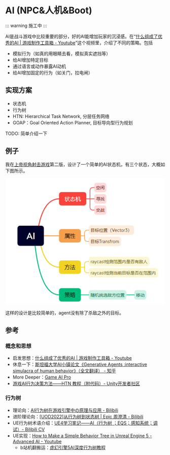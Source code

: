 # AI (NPC&人机&Boot)
::: warning
施工中
:::

AI是战斗游戏中比较重要的部分，好的AI能增加玩家的沉浸感。在“[什么组成了优秀的AI | 游戏制作工具箱 - Youtube](https://www.youtube.com/watch?v=9bbhJi0NBkk)”这个视频里，介绍了不同的策略。包括
- 模拟行为（如真的用眼睛去看，模拟真实遮挡等）
- 给AI增加特定目标
- 通过语言或动作暴露AI动机
- 给AI增加固定的行为（如关门，拉电闸）

## 实现方案

- 状态机
- 行为树
- HTN: Hierarchical Task Network, 分层任务网络
- GOAP：Goal Oriented Action Planner, 目标导向型行为规划

TODO: 简单介绍一下

## 例子

我在[上帝视角射击游戏](../Projects/TopShooting.md)第二版，设计了一个简单的AI状态机，有三个状态，大概如下图所示。

<img src="../img/ai-1.png">

这样的设计是比较简单的，agent没有除了杀敌之外的目标。

## 参考
### 概念和思想
- 启发思想：[什么组成了优秀的AI | 游戏制作工具箱 - Youtube](https://www.youtube.com/watch?v=9bbhJi0NBkk)
- 休息一下：[斯坦福大学AI小镇论文《Generative Agents :interactive simulacra of human behavior》（全文翻译） - 知乎](https://zhuanlan.zhihu.com/p/662730929)
- More Deeper：[Game AI Pro](http://www.gameaipro.com/)
- [游戏AI行为决策方法——HTN 教程（附代码）- Unity开发者社区](https://developer.unity.cn/projects/657fcd52edbc2a002654a6b4)

### 行为树
- 理论向：[AI行为树在游戏引擎中の原理与应用 - Bilibili](https://www.bilibili.com/video/BV1Bm4y1r79W)
- 进阶理论向：[[UOD2022]从行为树到状态树 | Epic 周澄清 - Bilibili](https://www.bilibili.com/video/BV1ed4y1b7Zk)
- UE行为树术语介绍：[UE4学习笔记——AI（行为树 ；EQS；感知系统；调试）- Bilibili CV](https://www.bilibili.com/read/cv8219823)
- UE实现：[How to Make a Simple Behavior Tree in Unreal Engine 5 - Advanced AI - Youtube](https://www.youtube.com/watch?v=QJuaB2V79mU)
    - b站机翻搬运：[虚幻引擎5AI深度行为树教程](https://www.bilibili.com/video/BV1f8411C7sk)
